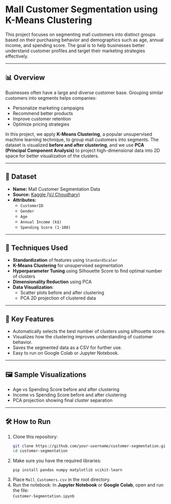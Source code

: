 # Mall Customer Segmentation using K-Means Clustering

This project focuses on segmenting mall customers into distinct groups based on their purchasing behavior and demographics such as age, annual income, and spending score. The goal is to help businesses better understand customer profiles and target their marketing strategies effectively.

---

## 📊 Overview

Businesses often have a large and diverse customer base. Grouping similar customers into segments helps companies:
- Personalize marketing campaigns
- Recommend better products
- Improve customer retention
- Optimize pricing strategies

In this project, we apply **K-Means Clustering**, a popular unsupervised machine learning technique, to group mall customers into segments. The dataset is visualized **before and after clustering**, and we use **PCA (Principal Component Analysis)** to project high-dimensional data into 2D space for better visualization of the clusters.

---

## 📁 Dataset

- **Name:** Mall Customer Segmentation Data
- **Source:** [Kaggle (VJ Choudhary)](https://www.kaggle.com/datasets/vjchoudhary7/customer-segmentation-tutorial-in-python)
- **Attributes:**
  - `CustomerID`
  - `Gender`
  - `Age`
  - `Annual Income (k$)`
  - `Spending Score (1-100)`

---

## 🧠 Techniques Used

- **Standardization** of features using `StandardScaler`
- **K-Means Clustering** for unsupervised segmentation
- **Hyperparameter Tuning** using Silhouette Score to find optimal number of clusters
- **Dimensionality Reduction** using PCA
- **Data Visualization**:
  - Scatter plots before and after clustering
  - PCA 2D projection of clustered data

---

## 📌 Key Features

- Automatically selects the best number of clusters using silhouette score.
- Visualizes how the clustering improves understanding of customer behavior.
- Saves the segmented data as a CSV for further use.
- Easy to run on Google Colab or Jupyter Notebook.

---

## 🖼️ Sample Visualizations

- Age vs Spending Score before and after clustering
- Income vs Spending Score before and after clustering
- PCA projection showing final cluster separation

---

## 🛠️ How to Run

1. Clone this repository:
   ```bash
   git clone https://github.com/your-username/customer-segmentation.git
   cd customer-segmentation
2. Make sure you have the required libraries:
   ```bash
   pip install pandas numpy matplotlib scikit-learn
3. Place `Mall_Customers.csv` in the root directory.
4. Run the notebook:
    In **Jupyter Notebook** or **Google Colab**, open and run the file:  
    `Customer-Segmentation.ipynb`

  

